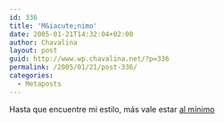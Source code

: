 ```yaml
---
id: 336
title: 'M&iacute;nimo'
date: 2005-01-21T14:32:04+02:00
author: Chavalina
layout: post
guid: http://www.wp.chavalina.net/?p=336
permalink: /2005/01/21/post-336/
categories:
  - Metaposts
---
```

Hasta que encuentre mi estilo, m&aacute;s vale estar <a href="http://www.chavalina.net/styleswitcher.php?estilo=minimal" target="_blank">al m&iacute;nimo</a>